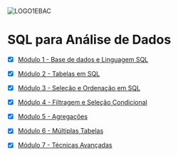 
![LOGO1EBAC](https://github.com/user-attachments/assets/1d69978a-2a90-4574-a5d4-baf916741139)

  <summary>
    <h1>SQL para Análise de Dados</h1>
  </summary>

- [x] [Módulo 1 - Base de dados e Linguagem SQL](https://github.com/crikactba/SQL/tree/main/Mo%CC%81dulo%201%20-%20Base%20de%20dados%20%26%20Linguagem%20SQL)

- [x] [Módulo 2 - Tabelas em SQL](https://github.com/crikactba/SQL/tree/main/Módulo%202%20-%20Tabelas%20em%20SQL)

- [x] [Módulo 3 - Seleção e Ordenação em SQL](https://github.com/crikactba/SQL/tree/main/Módulo%203%20-%20Seleção%20e%20Ordenação%20em%20SQL)

- [x] [Módulo 4 - Filtragem e Seleção Condicional](https://github.com/crikactba/SQL/tree/main/Módulo%204%20-%20Filtragem%20e%20Seleção%20Condicional)

- [x] [Módulo 5 - Agregações](https://github.com/crikactba/SQL/tree/main/Módulo%205%20-%20Agregações)

- [x] [Módulo 6 - Múltiplas Tabelas](https://github.com/crikactba/SQL/tree/main/Módulo%206%20-%20Múltiplas%20Tabelas)

- [x] [Módulo 7 - Técnicas Avançadas](https://github.com/crikactba/SQL/tree/main/Módulo%207%20-%20Técnicas%20Avançadas)
<!--
- [x] [Módulo 8 - Projeto Final](https://github.com/crikactba/SQL/tree/main/)
  -->

</details>

